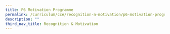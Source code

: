 ```yaml
---
title: P6 Motivation Programme
permalink: /curriculum/cce/recognition-n-motivation/p6-motivation-programme/
description: ""
third_nav_title: Recognition & Motivation
---
```

